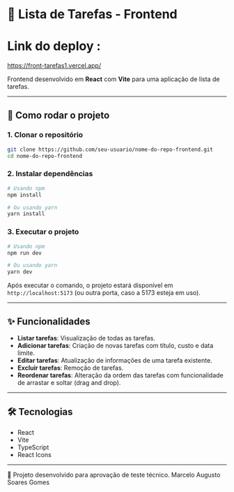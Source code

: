 # 📝 Lista de Tarefas - Frontend

# Link do deploy :
https://front-tarefas1.vercel.app/

Frontend desenvolvido em **React** com **Vite** para uma aplicação de lista de tarefas.

---

## 🚀 Como rodar o projeto

### 1. Clonar o repositório
```bash
git clone https://github.com/seu-usuario/nome-do-repo-frontend.git
cd nome-do-repo-frontend
```

### 2. Instalar dependências
```bash
# Usando npm
npm install

# Ou usando yarn
yarn install
```

### 3. Executar o projeto
```bash
# Usando npm
npm run dev

# Ou usando yarn
yarn dev
```

Após executar o comando, o projeto estará disponível em `http://localhost:5173` (ou outra porta, caso a 5173 esteja em uso).

---

## ✨ Funcionalidades

- **Listar tarefas**: Visualização de todas as tarefas.
- **Adicionar tarefas**: Criação de novas tarefas com título, custo e data limite.
- **Editar tarefas**: Atualização de informações de uma tarefa existente.
- **Excluir tarefas**: Remoção de tarefas.
- **Reordenar tarefas**: Alteração da ordem das tarefas com funcionalidade de arrastar e soltar (drag and drop).

---

## 🛠 Tecnologias

- React
- Vite
- TypeScript
- React Icons
---

📖 Projeto desenvolvido para aprovação de teste técnico. Marcelo Augusto Soares Gomes

